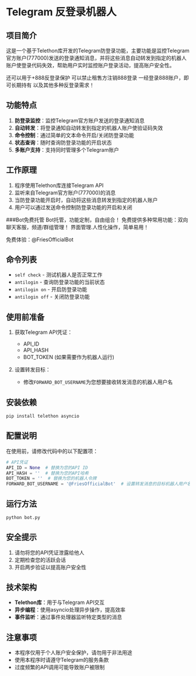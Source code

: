 # Telegram 反登录机器人

## 项目简介

这是一个基于Telethon库开发的Telegram防登录功能，主要功能是监控Telegram官方账户(777000)发送的登录通知消息，并将这些消息自动转发到指定的机器人账户使登录代码失效，帮助用户实时监控账户登录活动，提高账户安全性。


还可以用于+888反登录保护
可以禁止租售方注销888登录
一经登录888账户，即可长期持有
以及其他多种反登录需求！

## 功能特点

1. **防登录监控**：监控Telegram官方账户发送的登录通知消息
2. **自动转发**：将登录通知自动转发到指定的机器人账户使验证码失效
3. **命令控制**：通过简单的文本命令开启/关闭防登录功能
4. **状态查询**：随时查询防登录功能的开启状态
5. **多账户支持**：支持同时管理多个Telegram账户

## 工作原理

1. 程序使用Telethon库连接Telegram API
2. 监听来自Telegram官方账户(777000)的消息
3. 当防登录功能开启时，自动将这些消息转发到指定的机器人账户
4. 用户可以通过发送命令控制防登录功能的开启和关闭

###Bot免费托管
Bot托管，功能定制，自由组合！
免费提供多种常用功能：双向聊天客服，频道/群组管理！
界面管理.人性化操作，简单易用！

免费体验：@FriesOfficialBot

## 命令列表

- `self check` - 测试机器人是否正常工作
- `antilogin` - 查询防登录功能的当前状态
- `antilogin on` - 开启防登录功能
- `antilogin off` - 关闭防登录功能

## 使用前准备

1. 获取Telegram API凭证：
   - API_ID
   - API_HASH
   - BOT_TOKEN (如果需要作为机器人运行)

2. 设置转发目标：
   - 修改`FORWARD_BOT_USERNAME`为您想要接收转发消息的机器人用户名

## 安装依赖

```bash
pip install telethon asyncio
```

## 配置说明

在使用前，请修改代码中的以下配置项：

```python
# API凭证
API_ID = None  # 替换为您的API ID
API_HASH = ''  # 替换为您的API哈希
BOT_TOKEN = ''  # 替换为您的机器人令牌
FORWARD_BOT_USERNAME = '@FriesOfficialBot'  # 设置转发消息的目标机器人用户名
```

## 运行方法

```bash
python bot.py
```

## 安全提示

1. 请勿将您的API凭证泄露给他人
2. 定期检查您的活跃会话
3. 开启两步验证以提高账户安全性

## 技术架构

- **Telethon库**：用于与Telegram API交互
- **异步编程**：使用asyncio处理异步操作，提高效率
- **事件监听**：通过事件处理器监听特定类型的消息

## 注意事项

- 本程序仅用于个人账户安全保护，请勿用于非法用途
- 使用本程序时请遵守Telegram的服务条款
- 过度频繁的API调用可能导致账户被限制